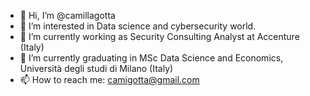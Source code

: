 - 👋 Hi, I’m @camillagotta
- 👀 I’m interested in Data science and cybersecurity world.
- 🌱 I’m currently working as Security Consulting Analyst at Accenture (Italy) 
- 🌱 I’m currently graduating in MSc Data Science and Economics, Università degli studi di Milano (Italy)
- 📫 How to reach me: camigotta@gmail.com

<!---
camillagotta/camillagotta is a ✨ special ✨ repository because its `README.md` (this file) appears on your GitHub profile.
You can click the Preview link to take a look at your changes.
--->
